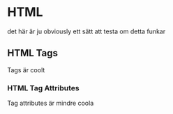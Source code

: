 # HTML

det här är ju obviously ett sätt att testa om detta funkar

## HTML Tags

Tags är coolt

### HTML Tag Attributes

Tag attributes är mindre coola